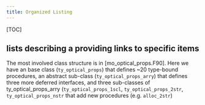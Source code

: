 ```yaml
---
title: Organized Listing
---
```


[TOC]

## lists describing a providing links to specific items

The most involved class structure is in [mo_optical_props.F90]. Here we have an  base class (`ty_optical_props`) that defines ~20 type-bound procedures, an abstract sub-class (`ty_optical_props_arry`) that defines three more deferred interfaces, and three sub-classes of ty_optical_props_arry (`ty_optical_props_1scl`, `ty_optical_props_2str`, `ty_optical_props_nstr` that add new procedures (e.g. `alloc_2str`)

[mo_optical_propss.F90]: ../sourcefile/mo_optical_props.F90.html
